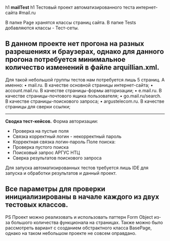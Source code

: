 h1 **mailTest**
h1 Тестовый проект автоматизированного теста интернет-сайта #mail.ru

В папке Page хранятся классы страниц сайта.
В папке Tests добавляются классы - Тест-сеты.

В данном проекте нет прогона на разных разрешениях и браузерах, однако для данного прогона потребуется минимальное
количество изменений в файле arquillian.xml.
---
Для такой небольшой группы тестов нам потребуется лишь 5 страниц. А именно:
•	mail.ru. В качестве основной страницы интернет-сайта;
•	account.mail.ru. В качестве страницы-формы авторизации;
•	e.mail.ru. В качестве страницы-почтового ящика пользователя;
•	go.mail.ru/search. В качестве страницы-поискового запроса;
•	argustelecom.ru. В качестве страницы для сверки ссылки;

---
**Сводка тест-кейсов.**
Форма авторизации:
 - Проверка на пустые поля
 - Связка корректный логин - некорректный пароль
 - Корректная связка логин-пароль
Поле поиска:
 - Проверка пустого поиска
 - Поисковый запрос АРГУС НТЦ
 - Сверка результатов поискового запроса

Для запуска автоматизированных тестов требуется лишь IDE для запуска и обработки результатов и данный проект.

Все параметры для проверки инициализированы в начале каждого из двух тестовых классов.
---
PS Проект можно реализовать и использовать паттерн Form Object из-за большого количества функционала на страницах.
Также можно было рассмотреть вариант с созданием обстрактного класса BasePage, однако на таком небольшом проекте
не совсем оправдано.
